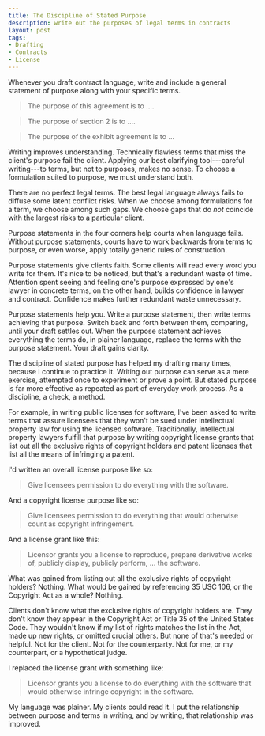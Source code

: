 ```yaml
---
title: The Discipline of Stated Purpose
description: write out the purposes of legal terms in contracts
layout: post
tags:
- Drafting
- Contracts
- License
---
```


Whenever you draft contract language, write and include a general statement of purpose along with your specific terms.

> The purpose of this agreement is to ....

> The purpose of section 2 is to ....

> The purpose of the exhibit agreement is to ...

Writing improves understanding.  Technically flawless terms that miss the client's purpose fail the client.  Applying our best clarifying tool---careful writing---to terms, but not to purposes, makes no sense.  To choose a formulation suited to purpose, we must understand both.

There are no perfect legal terms.  The best legal language always fails to diffuse some latent conflict risks.  When we choose among formulations for a term, we choose among such gaps.  We choose gaps that do _not_ coincide with the largest risks to a particular client.

Purpose statements in the four corners help courts when language fails.  Without purpose statements, courts have to work backwards from terms to purpose, or even worse, apply totally generic rules of construction.

Purpose statements give clients faith.  Some clients will read every word you write for them.  It's nice to be noticed, but that's a redundant waste of time.  Attention spent seeing and feeling one's purpose expressed by one's lawyer in concrete terms, on the other hand, builds confidence in lawyer and contract.  Confidence makes further redundant waste unnecessary.

Purpose statements help you.  Write a purpose statement, then write terms achieving that purpose.  Switch back and forth between them, comparing, until your draft settles out.  When the purpose statement achieves everything the terms do, in plainer language, replace the terms with the purpose statement.  Your draft gains clarity.

The discipline of stated purpose has helped my drafting many times, because I continue to practice it.  Writing out purpose can serve as a mere exercise, attempted once to experiment or prove a point.  But stated purpose is far more effective as repeated as part of everyday work process.  As a discipline, a check, a method.

For example, in writing public licenses for software, I've been asked to write terms that assure licensees that they won't be sued under intellectual property law for using the licensed software.  Traditionally, intellectual property lawyers fulfill that purpose by writing copyright license grants that list out all the exclusive rights of copyright holders and patent licenses that list all the means of infringing a patent.

I'd written an overall license purpose like so:

> Give licensees permission to do everything with the software.

And a copyright license purpose like so:

> Give licensees permission to do everything that would otherwise count as copyright infringement.

And a license grant like this:

> Licensor grants you a license to reproduce, prepare derivative works of, publicly display, publicly perform, ... the software.

What was gained from listing out all the exclusive rights of copyright holders?  Nothing.  What would be gained by referencing 35 USC 106, or the Copyright Act as a whole?  Nothing.

Clients don't know what the exclusive rights of copyright holders are.  They don't know they appear in the Copyright Act or Title 35 of the United States Code.  They wouldn't know if my list of rights matches the list in the Act, made up new rights, or omitted crucial others.  But none of that's needed or helpful.  Not for the client.  Not for the counterparty.  Not for me, or my counterpart, or a hypothetical judge.

I replaced the license grant with something like:

> Licensor grants you a license to do everything with the software that would otherwise infringe copyright in the software.

My language was plainer.  My clients could read it.  I put the relationship between purpose and terms in writing, and by writing, that relationship was improved.
